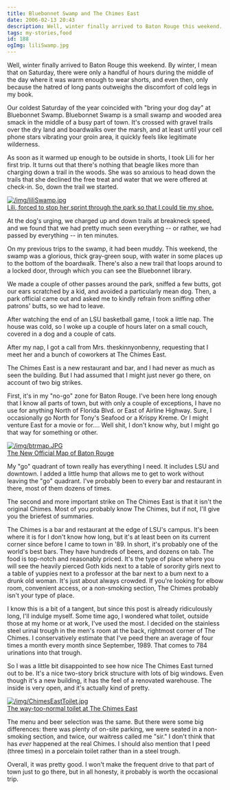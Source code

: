 ```yaml
---
title: Bluebonnet Swamp and The Chimes East
date: 2006-02-13 20:43
description: Well, winter finally arrived to Baton Rouge this weekend.  By winter, I mean that on Saturday, there were only a handful of hours during the middle of the day where it was warm enough to wear shorts, and even then, only because the hatred of long pants outweighs the discomfort of cold legs in my book.
tags: my-stories,food
id: 188
ogImg: liliSwamp.jpg
---
```

Well, winter finally arrived to Baton Rouge this weekend.  By winter, I mean that on Saturday, there were only a handful of hours during the middle of the day where it was warm enough to wear shorts, and even then, only because the hatred of long pants outweighs the discomfort of cold legs in my book.

Our coldest Saturday of the year coincided with "bring your dog day" at Bluebonnet Swamp.  Bluebonnet Swamp is a small swamp and wooded area smack in the middle of a busy part of town.  It's crossed with gravel trails over the dry land and boardwalks over the marsh, and at least until your cell phone stars vibrating your groin area, it quickly feels like legitimate wilderness.

As soon as it warmed up enough to be outside in shorts, I took Lili for her first trip.  It turns out that there's nothing that beagle likes more than charging down a trail in the woods.  She was so anxious to head down the trails that she declined the free treat and water that we were offered at check-in.  So, down the trail we started.

<a class="lightview alignright" href="/img/liliSwamp.jpg" data-lightview-caption="Lili, forced to stop her sprint through the park so that I could tie my shoe." data-lightview-group="group1" style="width:350px;"><img src="/img/liliSwamp.jpg" alt="/img/liliSwamp.jpg"><br><span class="caption">Lili, forced to stop her sprint through the park so that I could tie my shoe.</span></a>

At the dog's urging, we charged up and down trails at breakneck speed, and we found that we had pretty much seen everything -- or rather, we had passed by everything -- in ten minutes.

On my previous trips to the swamp, it had been muddy.  This weekend, the swamp was a glorious, thick gray-green soup, with water in some places up to the bottom of the boardwalk.  There's also a new trail that loops around to a locked door, through which you can see the Bluebonnet library.

We made a couple of other passes around the park, sniffed a few butts, got our ears scratched by a kid, and avoided a particularly mean dog.  Then, a park official came out and asked me to kindly refrain from sniffing other patrons' butts, so we had to leave.

After watching the end of an LSU basketball game, I took a little nap.  The house was cold, so I woke up a couple of hours later on a small couch, covered in a dog and a couple of cats.

After my nap, I got a call from Mrs. theskinnyonbenny, requesting that I meet her and a bunch of coworkers at The Chimes East.

The Chimes East is a new restaurant and bar, and I had never as much as seen the building.  But I had assumed that I might just never go there, on account of two big strikes.

First, it's in my "no-go" zone for Baton Rouge.  I've been here long enough that I know all parts of town, but with only a couple of exceptions, I have no use for anything North of Florida Blvd. or East of Airline Highway.  Sure, I occasionally go North for Tony's Seafood or a Krispy Kreme.  Or I might venture East for a movie or for....  Well shit, I don't know why, but I might go that way for something or other.

<a class="lightview centered" href="/img/btrmap.JPG" data-lightview-caption="The New Official Map of Baton Rouge" data-lightview-group="group1"><img src="/img/btrmap.JPG" alt="/img/btrmap.JPG"><br><span class="caption">The New Official Map of Baton Rouge</span></a>

My "go" quadrant of town really has everything I need.  It includes LSU and downtown.  I added a little hump that allows me to get to work without leaving the "go" quadrant.  I've probably been to every bar and restaurant in there, most of them dozens of times.

The second and more important strike on The Chimes East is that it isn't the original Chimes.  Most of you probably know The Chimes, but if not, I'll give you the briefest of summaries.

The Chimes is a bar and restaurant at the edge of LSU's campus.  It's been where it is for I don't know how long, but it's at least been on its current corner since before I came to town in '89.  In short, it's probably one of the world's best bars.  They have hundreds of beers, and dozens on tab.  The food is top-notch and reasonably priced.  It's the type of place where you will see the heavily pierced Goth kids next to a table of sorority girls next to a table of yuppies next to a professor at the bar next to a bum next to a drunk old woman.  It's just about always crowded.  If you're looking for elbow room, convenient access, or a non-smoking section, The Chimes probably isn't your type of place.

I know this is a bit of a tangent, but since this post is already ridiculously long, I'll indulge myself.  Some time ago, I wondered what toilet, outside those at my home or at work, I've used the most.  I decided on the stainless steel urinal trough in the men's room at the back, rightmost corner of The Chimes.  I conservatively estimate that I've peed there an average of four times a month every month since September, 1989.  That comes to 784 urinations into that trough.

So I was a little bit disappointed to see how nice The Chimes East turned out to be.  It's a nice two-story brick structure with lots of big windows.  Even though it's a new building, it has the feel of a renovated warehouse.  The inside is very open, and it's actually kind of pretty.

<a class="lightview centered" href="/img/ChimesEastToilet.jpg" data-lightview-caption="The way-too-normal toilet at The Chimes East" data-lightview-group="group1"><img src="/img/ChimesEastToilet.jpg" alt="/img/ChimesEastToilet.jpg"><br><span class="caption">The way-too-normal toilet at The Chimes East</span></a>

The menu and beer selection was the same.  But there were some big differences:  there was plenty of on-site parking, we were seated in a non-smoking section, and twice, our waitress called me "sir."  I don't think that has *ever* happened at the real Chimes.  I should also mention that I peed (three times) in a porcelain toilet rather than in a steel trough.

Overall, it was pretty good.  I won't make the frequent drive to that part of town just to go there, but in all honesty, it probably is worth the occasional trip.